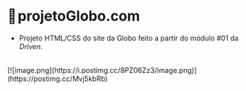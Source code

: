 # 🏓 projetoGlobo.com
 - Projeto HTML/CSS do site da Globo feito a partir do módulo #01 da <em>Driven</em>.
<br>
[![image.png](https://i.postimg.cc/8PZ06Zz3/image.png)](https://postimg.cc/Mvj5kbRb)
